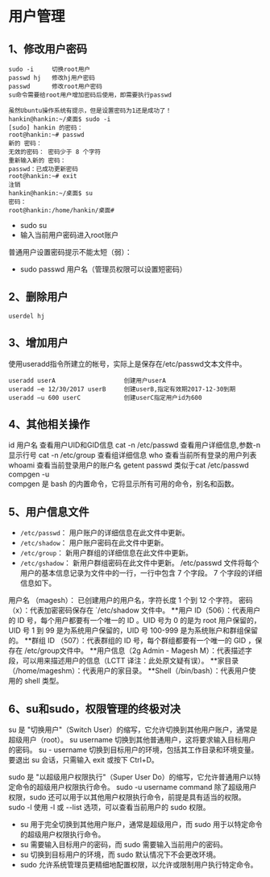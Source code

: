 # 用户管理

## 1、修改用户密码
```
sudo -i		切换root用户
passwd hj	修改hj用户密码
passwd		修改root用户密码
su命令需要给root用户增加密码后使用，即需要执行passwd

虽然Ubuntu操作系统有提示，但是设置密码为1还是成功了！
hankin@hankin:~/桌面$ sudo -i
[sudo] hankin 的密码： 
root@hankin:~# passwd
新的 密码： 
无效的密码： 密码少于 8 个字符
重新输入新的 密码： 
passwd：已成功更新密码
root@hankin:~# exit
注销
hankin@hankin:~/桌面$ su
密码： 
root@hankin:/home/hankin/桌面# 
```

- sudo su
- 输入当前用户密码进入root账户

普通用户设置密码提示不能太短（弱）：
- sudo passwd 用户名（管理员权限可以设置短密码）

## 2、删除用户
```
userdel hj
```

## 3、增加用户
使用useradd指令所建立的帐号，实际上是保存在/etc/passwd文本文件中。
```
useradd userA					创建用户userA
useradd –e 12/30/2017 userB		创建userB,指定有效期2017-12-30到期
useradd –u 600 userC			创建userC指定用户id为600
```

## 4、其他相关操作
id 用户名			查看用户UID和GID信息
cat -n /etc/passwd	查看用户详细信息,参数-n显示行号
cat -n /etc/group	查看组详细信息
who					查看当前所有登录的用户列表
whoami				查看当前登录用户的账户名
getent passwd		类似于cat /etc/passwd
compgen -u			
compgen 是 bash 的内置命令，它将显示所有可用的命令，别名和函数。

## 5、用户信息文件
* `/etc/passwd`： 用户账户的详细信息在此文件中更新。
* `/etc/shadow`： 用户账户密码在此文件中更新。
* `/etc/group`： 新用户群组的详细信息在此文件中更新。
* `/etc/gshadow`： 新用户群组密码在此文件中更新。
/etc/passwd 文件将每个用户的基本信息记录为文件中的一行，一行中包含 7 个字段。
7 个字段的详细信息如下。

用户名 （magesh）： 已创建用户的用户名，字符长度 1 个到 12 个字符。
密码（x）：代表加密密码保存在 `/etc/shadow 文件中。
**用户 ID（506）：代表用户的 ID 号，每个用户都要有一个唯一的 ID 。UID 号为 0 的是为 root 用户保留的，UID 号 1 到 99 是为系统用户保留的，UID 号 100-999 是为系统账户和群组保留的。
**群组 ID （507）：代表群组的 ID 号，每个群组都要有一个唯一的 GID ，保存在 /etc/group文件中。
**用户信息（2g Admin - Magesh M）：代表描述字段，可以用来描述用户的信息（LCTT 译注：此处原文疑有误）。
**家目录（/home/mageshm）：代表用户的家目录。
**Shell（/bin/bash）：代表用户使用的 shell 类型。

## 6、su和sudo，权限管理的终极对决
su 是 "切换用户"（Switch User）的缩写，它允许切换到其他用户账户，通常是超级用户（root）。
su username     切换到其他普通用户，这将要求输入目标用户的密码。
su - username   切换到目标用户的环境，包括其工作目录和环境变量。
要退出 su 会话，只需输入 exit 或按下 Ctrl+D。

sudo 是 "以超级用户权限执行"（Super User Do）的缩写，它允许普通用户以特定命令的超级用户权限执行命令。
sudo -u username command        除了超级用户权限，sudo 还可以用于以其他用户权限执行命令，前提是具有适当的权限。
sudo -l                         使用 -l 或 --list 选项，可以查看当前用户的 sudo 权限。

- su 用于完全切换到其他用户账户，通常是超级用户，而 sudo 用于以特定命令的超级用户权限执行命令。
- su 需要输入目标用户的密码，而 sudo 需要输入当前用户的密码。
- su 切换到目标用户的环境，而 sudo 默认情况下不会更改环境。
- sudo 允许系统管理员更精细地配置权限，以允许或限制用户执行特定命令。